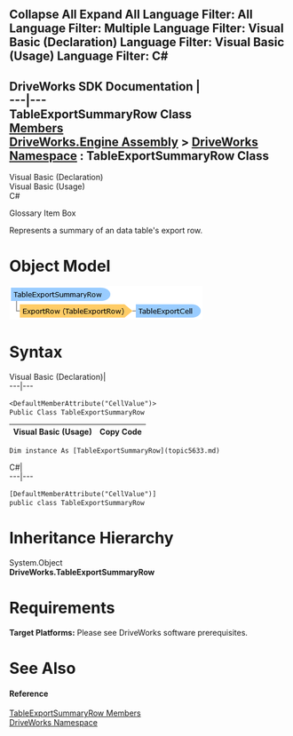        

 Collapse All Expand All  Language Filter: All  Language Filter: Multiple  Language Filter: Visual Basic (Declaration) Language Filter: Visual Basic (Usage) Language Filter: C#  
---  
DriveWorks SDK Documentation  |   
---|---  
TableExportSummaryRow Class   
[Members](topic5634.md)   
[DriveWorks.Engine Assembly](topic2156.md) > [DriveWorks Namespace](topic2159.md) : TableExportSummaryRow Class  
---  
  
Visual Basic (Declaration)    
Visual Basic (Usage)    
C# 

Glossary Item Box

Represents a summary of an data table's export row. 

# Object Model

![](dotnetdiagramimages/image285.png)

# Syntax

Visual Basic (Declaration)|   
---|---  
      
    
    <DefaultMemberAttribute("CellValue")>
    Public Class TableExportSummaryRow   
  
Visual Basic (Usage)| Copy Code  
---|---  
      
    
    Dim instance As [TableExportSummaryRow](topic5633.md)  
  
C#|   
---|---  
      
    
    [DefaultMemberAttribute("CellValue")]
    public class TableExportSummaryRow   
  
# Inheritance Hierarchy

System.Object  
**DriveWorks.TableExportSummaryRow**  


# Requirements

**Target Platforms:** Please see DriveWorks software prerequisites.

# See Also

#### Reference

[TableExportSummaryRow Members](topic5634.md)   
[DriveWorks Namespace](topic2159.md)


